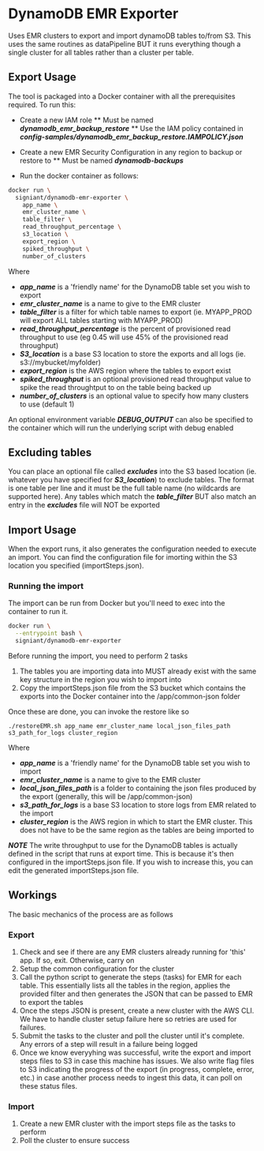 # DynamoDB EMR Exporter
Uses EMR clusters to export and import dynamoDB tables to/from S3.  This uses the same routines as dataPipeline BUT it runs everything though a single cluster for all tables rather than a cluster per table.

## Export Usage

The tool is packaged into a Docker container with all the prerequisites required.  To run this:

* Create a new IAM role
** Must be named _**dynamodb_emr_backup_restore**_
** Use the IAM policy contained in _**config-samples/dynamodb_emr_backup_restore.IAMPOLICY.json**_

* Create a new EMR Security Configuration in any region to backup or restore to
** Must be named _**dynamodb-backups**_

* Run the docker container as follows:

```bash
docker run \
  signiant/dynamodb-emr-exporter \
    app_name \
    emr_cluster_name \
    table_filter \
    read_throughput_percentage \
    s3_location \
    export_region \
    spiked_throughput \
    number_of_clusters
```

Where

* _**app_name**_ is a 'friendly name' for the DynamoDB table set you wish to export
* _**emr_cluster_name**_ is a name to give to the EMR cluster
* _**table_filter**_ is a filter for which table names to export (ie. MYAPP_PROD will export ALL tables starting with MYAPP_PROD)
* _**read_throughput_percentage**_ is the percent of provisioned read throughput to use (eg 0.45 will use 45% of the provisioned read throughput)
* _**S3_location**_ is a base S3 location to store the exports and all logs (ie. s3://mybucket/myfolder)
* _**export_region**_ is the AWS region where the tables to export exist
* _**spiked_throughput**_ is an optional provisioned read throughput value to spike the read throughtput to on the table being backed up
* _**number_of_clusters**_ is an optional value to specify how many clusters to use (default 1)

An optional environment variable _**DEBUG_OUTPUT**_ can also be specified to the container which will run the underlying script with debug enabled

## Excluding tables
You can place an optional file called _**excludes**_ into the S3 based location (ie. whatever you have specified for _**S3_location**_) to exclude tables.  The format is one table per line and it must be the full table name (no wildcards are supported here).  Any tables which match the _**table_filter**_ BUT also match an entry in the _**excludes**_ file will NOT be exported

## Import Usage

When the export runs, it also generates the configuration needed to execute an import. You can find the configuration file for imorting within the S3 location you specified (importSteps.json).

### Running the import

The import can be run from Docker but you'll need to exec into the container to run it.

```bash
docker run \
  --entrypoint bash \
  signiant/dynamodb-emr-exporter
```
Before running the import, you need to perform 2 tasks

1. The tables you are importing data into MUST already exist with the same key structure in the region you wish to import into
2. Copy the importSteps.json file from the S3 bucket which contains the exports into the Docker container into the /app/common-json folder

Once these are done, you can invoke the restore like so
```
./restoreEMR.sh app_name emr_cluster_name local_json_files_path s3_path_for_logs cluster_region
```

Where

* _**app_name**_ is a 'friendly name' for the DynamoDB table set you wish to import
* _**emr_cluster_name**_ is a name to give to the EMR cluster
* _**local_json_files_path**_ is a folder to containing the json files produced by the export (generally, this will be /app/common-json)
* _**s3_path_for_logs**_ is a base S3 location to store logs from EMR related to the import
* _**cluster_region**_ is the AWS region in which to start the EMR cluster.  This does not have to be the same region as the tables are being imported to

_**NOTE**_
The write throughput to use for the DynamoDB tables is actually defined in the script that runs at export time.  This is because it's then configured in the importSteps.json file.  If you wish to increase this, you can edit the generated importSteps.json file.

## Workings

The basic mechanics of the process are as follows

### Export

1. Check and see if there are any EMR clusters already running for 'this' app.  If so, exit.  Otherwise, carry on
2. Setup the common configuration for the cluster
3. Call the python script to generate the steps (tasks) for EMR for each table.  This essentially lists all the tables in the region, applies the provided filter and then generates the JSON that can be passed to EMR to export the tables
4. Once the steps JSON is present, create a new cluster with the AWS CLI. We have to handle cluster setup failure here so retries are used for failures.
5. Submit the tasks to the cluster and poll the cluster until it's complete.  Any errors of a step will result in a failure being logged
6. Once we know everyyhing was successful, write the export and import steps files to S3 in case this machine has issues.  We also write flag files to S3 indicating the progress of the export (in progress, complete, error, etc.) in case another process needs to ingest this data, it can poll on these status files.

### Import

1. Create a new EMR cluster with the import steps file as the tasks to perform
2. Poll the cluster to ensure success
